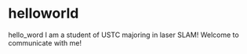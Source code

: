 # helloworld
hello_word
I am a student of USTC majoring in laser SLAM!
Welcome to communicate with me!
